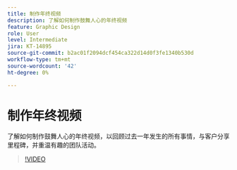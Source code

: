 ```yaml
---
title: 制作年终视频
description: 了解如何制作鼓舞人心的年终视频
feature: Graphic Design
role: User
level: Intermediate
jira: KT-14895
source-git-commit: b2ac01f2094dcf454ca322d14d0f3fe1340b530d
workflow-type: tm+mt
source-wordcount: '42'
ht-degree: 0%

---
```


# 制作年终视频

了解如何制作鼓舞人心的年终视频，以回顾过去一年发生的所有事情，与客户分享里程碑，并重温有趣的团队活动。

>[!VIDEO](https://video.tv.adobe.com/v/3427121?quality=12&learn=on&hidetitle=true)
